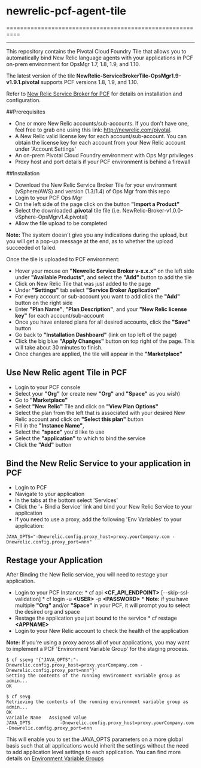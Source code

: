 # newrelic-pcf-agent-tile
==========================================================
- - -

This repository contains the Pivotal Cloud Foundry Tile that allows you to automatically bind New Relic language agents with your applications in PCF on-prem environment for OpsMgr 1.7, 1.8, 1.9, and 1.10. 

The latest version of the tile **NewRelic-ServiceBrokerTile-OpsMgr1.9-v1.9.1.pivotal** supports PCF versions 1.8, 1.9, and 1.10.

Refer to [New Relic Service Broker for PCF](http://docs.pivotal.io/partners/newrelic/index.html) for details on installation and configuration.


##Prerequisites

*    One or more New Relic accounts/sub-accounts. If you don't have one, feel free to grab one using this link: http://newrelic.com/pivotal.
*    A New Relic valid license key for each account/sub-account. You can obtain the license key for each account from your New Relic account under 'Account Settings'
*    An on-prem Pivotal Cloud Foundry environment with Ops Mgr privileges
*    Proxy host and port details if your PCF environment is behind a firewall

##Installation

*    Download the New Relic Service Broker Tile for your environment (vSphere/AWS) and version (1.3/1.4) of Ops Mgr from this repo
*    Login to your PCF Ops Mgr 
*    On the left side of the page click on the button **"Import a Product"**
*    Select the downloaded **.pivotal** tile file (i.e. NewRelic-Broker-v1.0.0-vSphere-OpsMgrv1.4.pivotal)
*    Allow the file upload to be completed

**Note:** The system doesn't give you any indications during the upload, but you will get a pop-up message at the end, as to whether the upload succeeded ot failed.


Once the tile is uploaded to PCF environment:

*    Hover your mouse on **"Newrelic Service Broker v-x.x.x"** on the left side under **"Available Products"**, and select the **"Add"** button to add the tile
*    Click on New Relic Tile that was just added to the page
*    Under **"Settings"** tab select **"Service Broker Application"**
*    For every account or sub-account you want to add click the **"Add"** button on the right side
*    Enter **"Plan Name"**, **"Plan Description"**, and your **"New Relic license key"** for each account/sub-account
*    Once you have entered plans for all desired accounts, click the **"Save"** button
*    Go back to **"Installation Dashboard"** (link on top left of the page)
*    Click the big blue **"Apply Changes"** button on top right of the page. This will take about 30 minutes to finish.
*    Once changes are applied, the tile will appear in the **"Marketplace"**


## Use New Relic agent Tile in PCF

*    Login to your PCF console
*    Select your **"Org"** (or create new **"Org"** and **"Space"** as you wish)
*    Go to **"Marketplace"**
*    Select **"New Relic"** Tile and click on **"View Plan Options"**
*    Select the plan from the left that is associated with your desired New Relic account and click on **"Select this plan"** button
*    Fill in the **"Instance Name"**, 
*    Select the **"space"** you'd like to use
*    Select the **"application"** to which to bind the service
*    Click the **"Add"** button


## Bind the New Relic Service to your application in PCF

*    Login to PCF
*    Navigate to your application
*    In the tabs at the bottom select 'Services'
*    Click the '+ Bind a Service' link and bind your New Relic Service to your application
*    If you need to use a proxy, add the following 'Env Variables' to your application:
```
JAVA_OPTS="-Dnewrelic.config.proxy_host=proxy.yourCompany.com -Dnewrelic.config.proxy_port=nnn"
```

## Restage your Application
After Binding the New Relic service, you will need to restage your application.
*    Login to your PCF Instance:
    *    cf api **\<CF_API_ENDPOINT\>** [--skip-ssl-validation]
    *    cf login -u **\<USER\>** -p **\<PASSWORD\>**
    *    **Note:** if you have multiple **"Org"** and/or **"Space"** in your PCF, it will prompt you to select the desired org and space
*    Restage the application you just bound to the service
    *    cf restage **\<APPNAME\>**
*    Login to your New Relic account to check the health of the application


**Note:** If you're using a proxy across all of your applications, you may want to implement a PCF 'Environment Variable Group' for the staging process.
```
$ cf ssevg '{"JAVA_OPTS":"-Dnewrelic.config.proxy_host=proxy.yourCompany.com -Dnewrelic.config.proxy_port=nnn"}'
Setting the contents of the running environment variable group as admin...
OK
```
```
$ cf sevg
Retrieving the contents of the running environment variable group as admin...
OK
Variable Name   Assigned Value
JAVA_OPTS           -Dnewrelic.config.proxy_host=proxy.yourCompany.com -Dnewrelic.config.proxy_port=nnn
```
This will enable you to set the JAVA_OPTS parameters on a more global basis such that all applications would inherit the settings without the need to add application level settings to each application.   You can find more details on 
[Environment Variable Groups](https://docs.pivotal.io/pivotalcf/devguide/deploy-apps/environment-variable.html#evgroups)


